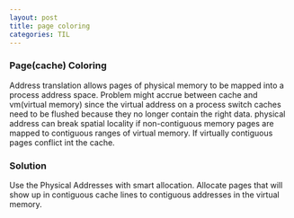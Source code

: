 ```yaml
---
layout: post
title: page coloring
categories: TIL
---
```


### Page(cache) Coloring 

Address translation allows pages of physical memory to be mapped into a process address space. 
Problem might accrue between cache and vm(virtual memory) since the virtual address 
on a process switch caches need to be flushed because they no longer contain the right data. 
physical address can break spatial locality if non-contiguous memory pages are mapped to contiguous ranges of virtual memory.
If virtually contiguous pages conflict int the cache.
 
### Solution
Use the Physical Addresses with smart allocation. 
Allocate pages that will show up in contiguous cache lines to contiguous addresses in the virtual memory. 